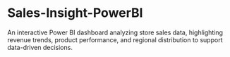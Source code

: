 # Sales-Insight-PowerBI
An interactive Power BI dashboard analyzing store sales data, highlighting revenue trends, product performance, and regional distribution to support data-driven decisions.
